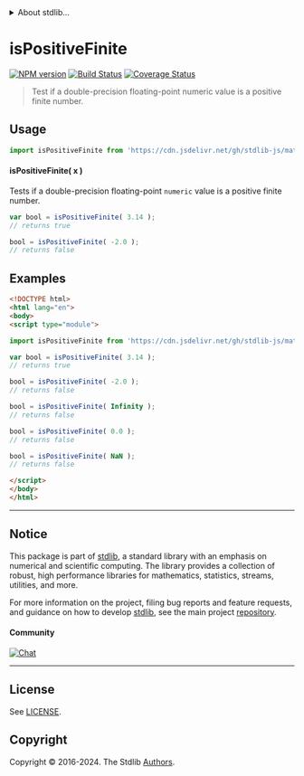 <!--

@license Apache-2.0

Copyright (c) 2022 The Stdlib Authors.

Licensed under the Apache License, Version 2.0 (the "License");
you may not use this file except in compliance with the License.
You may obtain a copy of the License at

   http://www.apache.org/licenses/LICENSE-2.0

Unless required by applicable law or agreed to in writing, software
distributed under the License is distributed on an "AS IS" BASIS,
WITHOUT WARRANTIES OR CONDITIONS OF ANY KIND, either express or implied.
See the License for the specific language governing permissions and
limitations under the License.

-->


<details>
  <summary>
    About stdlib...
  </summary>
  <p>We believe in a future in which the web is a preferred environment for numerical computation. To help realize this future, we've built stdlib. stdlib is a standard library, with an emphasis on numerical and scientific computation, written in JavaScript (and C) for execution in browsers and in Node.js.</p>
  <p>The library is fully decomposable, being architected in such a way that you can swap out and mix and match APIs and functionality to cater to your exact preferences and use cases.</p>
  <p>When you use stdlib, you can be absolutely certain that you are using the most thorough, rigorous, well-written, studied, documented, tested, measured, and high-quality code out there.</p>
  <p>To join us in bringing numerical computing to the web, get started by checking us out on <a href="https://github.com/stdlib-js/stdlib">GitHub</a>, and please consider <a href="https://opencollective.com/stdlib">financially supporting stdlib</a>. We greatly appreciate your continued support!</p>
</details>

# isPositiveFinite

[![NPM version][npm-image]][npm-url] [![Build Status][test-image]][test-url] [![Coverage Status][coverage-image]][coverage-url] <!-- [![dependencies][dependencies-image]][dependencies-url] -->

> Test if a double-precision floating-point numeric value is a positive finite number.



<section class="usage">

## Usage

```javascript
import isPositiveFinite from 'https://cdn.jsdelivr.net/gh/stdlib-js/math-base-assert-is-positive-finite@v0.2.1-esm/index.mjs';
```

#### isPositiveFinite( x )

Tests if a double-precision floating-point `numeric` value is a positive finite number.

```javascript
var bool = isPositiveFinite( 3.14 );
// returns true

bool = isPositiveFinite( -2.0 );
// returns false
```

</section>

<!-- /.usage -->

<section class="notes">

</section>

<!-- /.notes -->

<section class="examples">

## Examples

<!-- eslint no-undef: "error" -->

```html
<!DOCTYPE html>
<html lang="en">
<body>
<script type="module">

import isPositiveFinite from 'https://cdn.jsdelivr.net/gh/stdlib-js/math-base-assert-is-positive-finite@v0.2.1-esm/index.mjs';

var bool = isPositiveFinite( 3.14 );
// returns true

bool = isPositiveFinite( -2.0 );
// returns false

bool = isPositiveFinite( Infinity );
// returns false

bool = isPositiveFinite( 0.0 );
// returns false

bool = isPositiveFinite( NaN );
// returns false

</script>
</body>
</html>
```

</section>

<!-- /.examples -->

<!-- Section for related `stdlib` packages. Do not manually edit this section, as it is automatically populated. -->

<section class="related">

</section>

<!-- /.related -->

<!-- Section for all links. Make sure to keep an empty line after the `section` element and another before the `/section` close. -->


<section class="main-repo" >

* * *

## Notice

This package is part of [stdlib][stdlib], a standard library with an emphasis on numerical and scientific computing. The library provides a collection of robust, high performance libraries for mathematics, statistics, streams, utilities, and more.

For more information on the project, filing bug reports and feature requests, and guidance on how to develop [stdlib][stdlib], see the main project [repository][stdlib].

#### Community

[![Chat][chat-image]][chat-url]

---

## License

See [LICENSE][stdlib-license].


## Copyright

Copyright &copy; 2016-2024. The Stdlib [Authors][stdlib-authors].

</section>

<!-- /.stdlib -->

<!-- Section for all links. Make sure to keep an empty line after the `section` element and another before the `/section` close. -->

<section class="links">

[npm-image]: http://img.shields.io/npm/v/@stdlib/math-base-assert-is-positive-finite.svg
[npm-url]: https://npmjs.org/package/@stdlib/math-base-assert-is-positive-finite

[test-image]: https://github.com/stdlib-js/math-base-assert-is-positive-finite/actions/workflows/test.yml/badge.svg?branch=v0.2.1
[test-url]: https://github.com/stdlib-js/math-base-assert-is-positive-finite/actions/workflows/test.yml?query=branch:v0.2.1

[coverage-image]: https://img.shields.io/codecov/c/github/stdlib-js/math-base-assert-is-positive-finite/main.svg
[coverage-url]: https://codecov.io/github/stdlib-js/math-base-assert-is-positive-finite?branch=main

<!--

[dependencies-image]: https://img.shields.io/david/stdlib-js/math-base-assert-is-positive-finite.svg
[dependencies-url]: https://david-dm.org/stdlib-js/math-base-assert-is-positive-finite/main

-->

[chat-image]: https://img.shields.io/gitter/room/stdlib-js/stdlib.svg
[chat-url]: https://app.gitter.im/#/room/#stdlib-js_stdlib:gitter.im

[stdlib]: https://github.com/stdlib-js/stdlib

[stdlib-authors]: https://github.com/stdlib-js/stdlib/graphs/contributors

[umd]: https://github.com/umdjs/umd
[es-module]: https://developer.mozilla.org/en-US/docs/Web/JavaScript/Guide/Modules

[deno-url]: https://github.com/stdlib-js/math-base-assert-is-positive-finite/tree/deno
[deno-readme]: https://github.com/stdlib-js/math-base-assert-is-positive-finite/blob/deno/README.md
[umd-url]: https://github.com/stdlib-js/math-base-assert-is-positive-finite/tree/umd
[umd-readme]: https://github.com/stdlib-js/math-base-assert-is-positive-finite/blob/umd/README.md
[esm-url]: https://github.com/stdlib-js/math-base-assert-is-positive-finite/tree/esm
[esm-readme]: https://github.com/stdlib-js/math-base-assert-is-positive-finite/blob/esm/README.md
[branches-url]: https://github.com/stdlib-js/math-base-assert-is-positive-finite/blob/main/branches.md

[stdlib-license]: https://raw.githubusercontent.com/stdlib-js/math-base-assert-is-positive-finite/main/LICENSE

<!-- <related-links> -->

<!-- </related-links> -->

</section>

<!-- /.links -->
